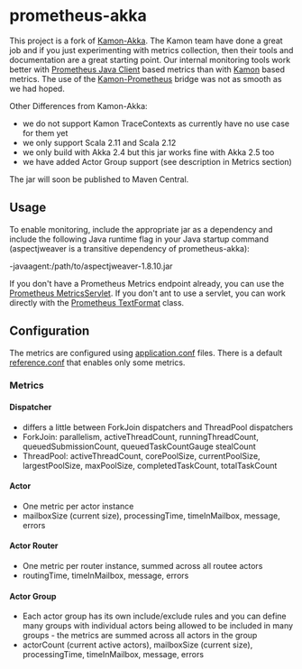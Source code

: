 # prometheus-akka

This project is a fork of [Kamon-Akka](http://kamon.io/documentation/kamon-akka/0.6.6/overview/). The Kamon team have done a great job and if you just experimenting with metrics collection, then their tools and documentation are a great starting point. 
Our internal monitoring tools work better with [Prometheus Java Client](https://github.com/prometheus/client_java) based metrics than with [Kamon](http://kamon.io/documentation/get-started/) based metrics.
The use of the [Kamon-Prometheus](https://github.com/MonsantoCo/kamon-prometheus) bridge was not as smooth as we had hoped.

Other Differences from Kamon-Akka:
- we do not support Kamon TraceContexts as currently have no use case for them yet
- we only support Scala 2.11 and Scala 2.12
- we only build with Akka 2.4 but this jar works fine with Akka 2.5 too
- we have added Actor Group support (see description in Metrics section)

The jar will soon be published to Maven Central.

## Usage

To enable monitoring, include the appropriate jar as a dependency and include the following Java runtime flag in your Java startup command (aspectjweaver is a transitive dependency of prometheus-akka):

-javaagent:/path/to/aspectjweaver-1.8.10.jar

If you don't have a Prometheus Metrics endpoint already, you can use the [Prometheus MetricsServlet](https://github.com/prometheus/client_java/blob/master/simpleclient_servlet/src/main/java/io/prometheus/client/exporter/MetricsServlet.java). If you don't ant to use a servlet, you can work directly with the [Prometheus TextFormat](https://github.com/prometheus/client_java/blob/master/simpleclient_common/src/main/java/io/prometheus/client/exporter/common/TextFormat.java) class.

## Configuration

The metrics are configured using [application.conf](https://github.com/typesafehub/config) files. There is a default [reference.conf](https://github.com/Workday/prometheus-akka/blob/master/src/main/resources/reference.conf) that enables only some metrics.

### Metrics

#### Dispatcher

- differs a little between ForkJoin dispatchers and ThreadPool dispatchers
- ForkJoin: parallelism, activeThreadCount, runningThreadCount, queuedSubmissionCount, queuedTaskCountGauge stealCount
- ThreadPool: activeThreadCount, corePoolSize, currentPoolSize, largestPoolSize, maxPoolSize, completedTaskCount, totalTaskCount

#### Actor

- One metric per actor instance
- mailboxSize (current size), processingTime, timeInMailbox, message, errors

#### Actor Router

- One metric per router instance, summed across all routee actors
- routingTime, timeInMailbox, message, errors

#### Actor Group

- Each actor group has its own include/exclude rules and you can define many groups with individual actors being allowed to be included in many groups - the metrics are summed across all actors in the group
- actorCount (current active actors), mailboxSize (current size), processingTime, timeInMailbox, message, errors
